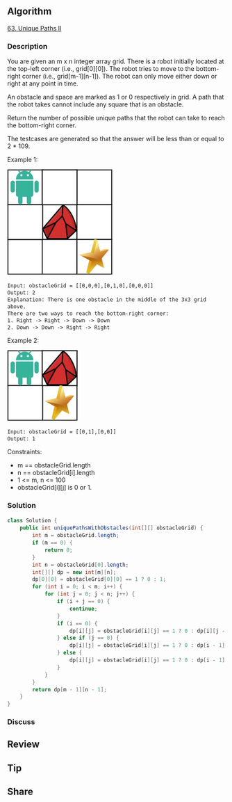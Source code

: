 ## Algorithm

[63. Unique Paths II](https://leetcode.com/problems/unique-paths-ii/)

### Description

You are given an m x n integer array grid. There is a robot initially located at the top-left corner (i.e., grid[0][0]). The robot tries to move to the bottom-right corner (i.e., grid[m-1][n-1]). The robot can only move either down or right at any point in time.

An obstacle and space are marked as 1 or 0 respectively in grid. A path that the robot takes cannot include any square that is an obstacle.

Return the number of possible unique paths that the robot can take to reach the bottom-right corner.

The testcases are generated so that the answer will be less than or equal to 2 * 109.



Example 1:

![](assets/20221023-a5d76c2b.png)

```
Input: obstacleGrid = [[0,0,0],[0,1,0],[0,0,0]]
Output: 2
Explanation: There is one obstacle in the middle of the 3x3 grid above.
There are two ways to reach the bottom-right corner:
1. Right -> Right -> Down -> Down
2. Down -> Down -> Right -> Right
```


Example 2:

![](assets/20221023-d96832da.png)

```
Input: obstacleGrid = [[0,1],[0,0]]
Output: 1
```

Constraints:

- m == obstacleGrid.length
- n == obstacleGrid[i].length
- 1 <= m, n <= 100
- obstacleGrid[i][j] is 0 or 1.

### Solution

```java
class Solution {
    public int uniquePathsWithObstacles(int[][] obstacleGrid) {
        int m = obstacleGrid.length;
        if (m == 0) {
            return 0;
        }
        int n = obstacleGrid[0].length;
        int[][] dp = new int[m][n];
        dp[0][0] = obstacleGrid[0][0] == 1 ? 0 : 1;
        for (int i = 0; i < m; i++) {
            for (int j = 0; j < n; j++) {
                if (i + j == 0) {
                    continue;
                }
                if (i == 0) {
                    dp[i][j] = obstacleGrid[i][j] == 1 ? 0 : dp[i][j - 1];
                } else if (j == 0) {
                    dp[i][j] = obstacleGrid[i][j] == 1 ? 0 : dp[i - 1][j];
                } else {
                    dp[i][j] = obstacleGrid[i][j] == 1 ? 0 : dp[i - 1][j] + dp[i][j - 1];
                }
            }
        }
        return dp[m - 1][n - 1];
    }
}
```

### Discuss

## Review


## Tip


## Share
